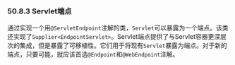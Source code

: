 ### 50.8.3 Servlet端点

通过实现一个用`@ServletEndpoint`注解的类，`Servlet`可以暴露为一个端点。该类还实现了`Supplier<EndpointServlet>`。Servlet端点提供了与Servlet容器更深层次的集成，但是暴露了可移植性。它们用于将现有`Servlet`暴露为端点。对于新的端点，只要可能，就应该首选`@Endpoint`和`@WebEndpoint`注解。
